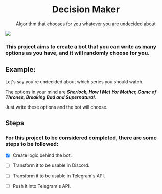 <h1 align="center">Decision Maker</h1>

<p align="center">Algorithm that chooses for you whatever you are undecided about</p>


<img src="https://img.shields.io/static/v1?label=Status&message=Developing&color=FF8C00&style=for-the-badge&logo=ghost"/>

### This project aims to create a bot that you can write as many options as you have, and it will randomly choose for you.

## Example:
 
 Let's say you're undecided about which series you should watch.
 
 The options in your mind are ***Sherlock, How I Met Yor Mother, Game of Thrones, Breaking Bad and Supernatural***.
 
 Just write these options and the bot will choose.
 
 ## Steps
 ### For this project to be considered completed, there are some steps to be followed:
- [x] Create logic behind the bot.
- [ ] Transform it to be usable in Discord.
- [ ] Transform it to be usable in Telegram's API.
- [ ] Push it into Telegram's API.

 
 